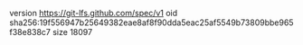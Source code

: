version https://git-lfs.github.com/spec/v1
oid sha256:19f556947b25649382eae8af8f90dda5eac25af5549b73809bbe965f38e838c7
size 18097
